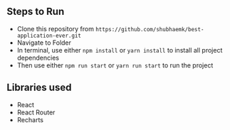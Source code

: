 ## Steps to Run

- Clone this repository from `https://github.com/shubhaemk/best-application-ever.git`
- Navigate to Folder
- In terminal, use either `npm install` or `yarn install` to install all project dependencies
- Then use either `npm run start` or `yarn run start` to run the project

## Libraries used

- React
- React Router
- Recharts
